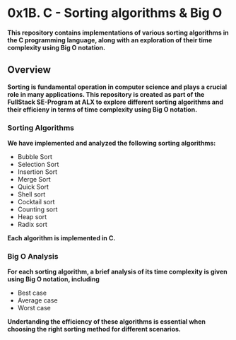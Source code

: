 # 0x1B. C - Sorting algorithms & Big O

**This repository contains implementations of various sorting algorithms in the C programming language,
along with an exploration of their time complexity using Big O notation.**


## Overview

**Sorting is fundamental operation in computer science and plays a crucial role in many applications. This repository is created as part
of the FullStack SE-Program at ALX to explore different sorting algorithms and their efficieny in terms of time complexity using Big O notation.**


### Sorting Algorithms

**We have implemented and analyzed the following sorting algorithms:**

 - Bubble Sort
 - Selection Sort
 - Insertion Sort
 - Merge Sort
 - Quick Sort 
 - Shell sort
 - Cocktail sort
 - Counting sort
 - Heap sort
 - Radix sort

**Each algorithm is implemented in C.**

### Big O Analysis

**For each sorting algorithm, a brief analysis of its time complexity is given using Big O notation, including**

 - Best case
 - Average case
 - Worst case

**Undertanding the efficiency of these algorithms is essential when choosing the right sorting method for different scenarios.**

